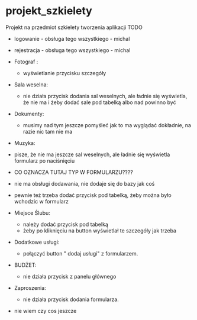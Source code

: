 # projekt_szkielety
Projekt na przedmiot szkielety tworzenia aplikacji 
TODO
* logowanie - obsługa tego wszystkiego - michal
* rejestracja - obsługa tego wszystkiego - michal
* Fotograf :
  * wyświetlanie przycisku szczegóły
* Sala weselna:
  * nie działa przycisk dodania sal weselnych, ale ładnie się wyświetla, że nie ma i żeby dodać sale pod tabelką albo nad powinno być 
* Dokumenty:
  * musimy nad tym jeszcze pomyśleć jak to ma wyglądać dokładnie, na razie nic tam nie ma
* Muzyka:
 * pisze, że nie ma jeszcze sal weselnych, ale ładnie się wyświetla formularz po naciśnięciu
 *  CO OZNACZA TUTAJ TYP W FORMULARZU????
 * nie ma obsługi dodawania, nie dodaje się do bazy jak coś
 * pewnie też trzeba dodać przycisk pod tabelką, żeby można było wchodzic w formularz

* Miejsce Ślubu:
  * należy dodać przycisk pod tabelką
  * żeby po kliknięciu na button wyświetlał te szczegóły jak trzeba 
* Dodatkowe usługi:
  * połączyć button " dodaj usługi" z formularzem. 
* BUDŻET:
  * nie działa przycisk z panelu głównego
* Zaproszenia:
  * nie działa przycisk dodania formularza.
- nie wiem czy cos jeszcze
